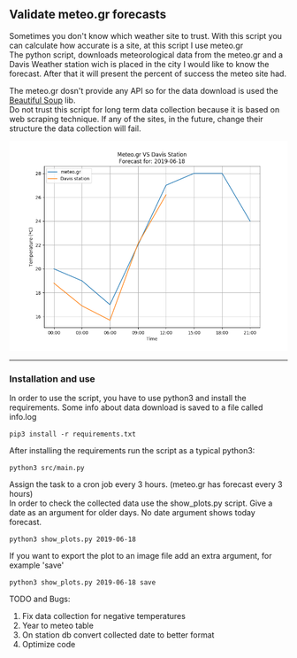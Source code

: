 <h2>Validate meteo.gr forecasts</h2>

<p>
	Sometimes you don't know which weather site to trust. With this script you can calculate how accurate is a site, at this script I use meteo.gr <br>
	The python script, downloads meteorological data from the meteo.gr and a Davis Weather station wich is placed in the city I would like to know the forecast. After that it will present the percent of success the meteo site had. 
</p>

<p>
	The meteo.gr dosn't provide any API so for the data download is used the <a href="https://www.crummy.com/software/BeautifulSoup/bs4/doc/">Beautiful Soup</a> lib. <br>
	Do not trust this script for long term data collection because it is based on web scraping technique. If any of the sites, in the future, change their structure the data collection will fail.  
</p>

![](screens/sample.png)

<hr>

<h3>Installation and use</h3>
<p>
	In order to use the script, you have to use python3 and install the requirements. Some info about data download is saved to a file called info.log
</p>

```shell
pip3 install -r requirements.txt
```

<p>
	After installing the requirements run the script as a typical python3:
</p>

```shell
python3 src/main.py
```

<p>
	Assign the task to a cron job every 3 hours. (meteo.gr has forecast every 3 hours) <br>
	In order to check the collected data use the show_plots.py script. Give a date as an argument for older days. No date argument shows today forecast.
</p>

```shell
python3 show_plots.py 2019-06-18
```


<p>
	If you want to export the plot to an image file add an extra argument, for example 'save'
</p>

```shell
python3 show_plots.py 2019-06-18 save
```


TODO and Bugs:
<ol>
	<li>Fix data collection for negative temperatures</li>
	<li>Year to meteo table</li>
	<li>On station db convert collected date to better format</li>
	<li>Optimize code</li>
</ol>
